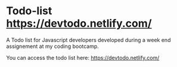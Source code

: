 # Todo-list  https://devtodo.netlify.com/
A Todo list for Javascript developers developed during a week end assignement at my coding bootcamp.

You can access the todo list here: https://devtodo.netlify.com/
